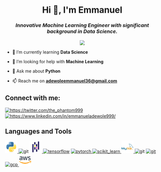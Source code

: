 **<h1 align="center">Hi 👋, I'm Emmanuel</h1>**
_<h3 align="center">Innovative Machine Learning Engineer with significant background in Data Science.</h3>_
<div align = "center"><img align="center" src="https://i.giphy.com/media/qgQUggAC3Pfv687qPC/giphy.webp" width= 400 /></div>
<p></p>

- 🌱 I’m currently learning **Data Science**

- 🤝 I’m looking for help with **Machine Learning**

- 💬 Ask me about **Python**

- 📫 Reach me on **adewoleemmanuel36@gmail.com**

**<h2 align="left">Connect with me:</h2>**
<p align="left">
<a href="https://twitter.com/the_phantom999" target="blank"><img align="center" src="https://raw.githubusercontent.com/rahuldkjain/github-profile-readme-generator/master/src/images/icons/Social/twitter.svg" alt="https://twitter.com/the_phantom999" height="30" width="40" /></a>
<a href="https://www.linkedin.com/in/emmanueladewole999/" target="blank"><img align="center" src="https://raw.githubusercontent.com/rahuldkjain/github-profile-readme-generator/master/src/images/icons/Social/linked-in-alt.svg" alt="https://www.linkedin.com/in/emmanueladewole999/" height="30" width="40" /></a>
</p>

**<h2 align="left">Languages and Tools </h2>**
<p align="left"> 
<a href="https://www.python.org" target="_blank" rel="noreferrer"> <img src="https://raw.githubusercontent.com/devicons/devicon/master/icons/python/python-original.svg" alt="python" width="40" height="40"/> </a> 
<img src="https://hadrienj.github.io/assets/images/icons/matplotlib.png" alt="git" width="40" height="40"/>
<a href="https://pandas.pydata.org/" target="_blank" rel="noreferrer"> <img src="https://raw.githubusercontent.com/devicons/devicon/2ae2a900d2f041da66e950e4d48052658d850630/icons/pandas/pandas-original.svg" alt="pandas" width="40" height="40"/> </a>
<a href="https://www.tensorflow.org" target="_blank" rel="noreferrer"> <img src="https://www.vectorlogo.zone/logos/tensorflow/tensorflow-icon.svg" alt="tensorflow" width="40" height="40"/></a> 
<a href="https://pytorch.org/" target="_blank" rel="noreferrer"> <img src="https://www.vectorlogo.zone/logos/pytorch/pytorch-icon.svg" alt="pytorch" width="40" height="40"/> </a> 
<a href="https://scikit-learn.org/" target="_blank" rel="noreferrer"> <img src="https://upload.wikimedia.org/wikipedia/commons/0/05/Scikit_learn_logo_small.svg" alt="scikit_learn" width="40" height="40"/> </a>  
<a href="https://www.mysql.com/" target="_blank" rel="noreferrer"> <img src="https://raw.githubusercontent.com/devicons/devicon/master/icons/mysql/mysql-original-wordmark.svg" alt="mysql" width="40" height="40"/> </a>  
<img src="https://th.bing.com/th/id/R.d0e38ba939b6ca40e49813856ff35e3c?rik=KSFFVtydeZIMEw&pid=ImgRaw&r=0" alt="git" width="40" height="40"/>
<a href="https://git-scm.com/" target="_blank" rel="noreferrer"> <img src="https://www.vectorlogo.zone/logos/git-scm/git-scm-icon.svg" alt="git" width="40" height="40"/> </a> 
<a href="https://cloud.google.com" target="_blank" rel="noreferrer"> <img src="https://www.vectorlogo.zone/logos/google_cloud/google_cloud-icon.svg" alt="gcp" width="40" height="40"/> </a> 
<a href="https://aws.amazon.com" target="_blank" rel="noreferrer"> <img src="https://raw.githubusercontent.com/devicons/devicon/master/icons/amazonwebservices/amazonwebservices-original-wordmark.svg" alt="aws" width="40" height="40"/> </a>
</p> 
